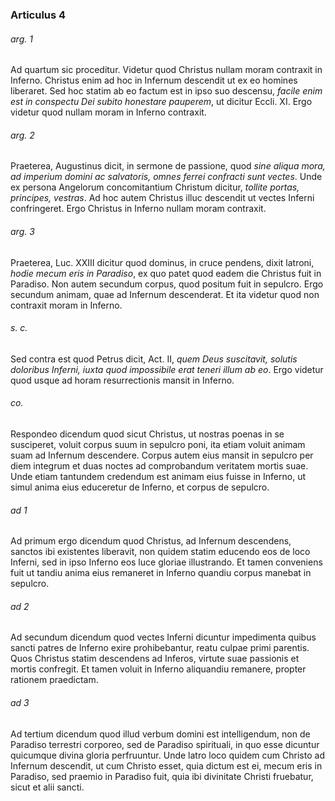 ### Articulus 4

###### arg. 1
Ad quartum sic proceditur. Videtur quod Christus nullam moram contraxit in Inferno. Christus enim ad hoc in Infernum descendit ut ex eo homines liberaret. Sed hoc statim ab eo factum est in ipso suo descensu, *facile enim est in conspectu Dei subito honestare pauperem*, ut dicitur Eccli. XI. Ergo videtur quod nullam moram in Inferno contraxit.

###### arg. 2
Praeterea, Augustinus dicit, in sermone de passione, quod *sine aliqua mora, ad imperium domini ac salvatoris, omnes ferrei confracti sunt vectes*. Unde ex persona Angelorum concomitantium Christum dicitur, *tollite portas, principes, vestras*. Ad hoc autem Christus illuc descendit ut vectes Inferni confringeret. Ergo Christus in Inferno nullam moram contraxit.

###### arg. 3
Praeterea, Luc. XXIII dicitur quod dominus, in cruce pendens, dixit latroni, *hodie mecum eris in Paradiso*, ex quo patet quod eadem die Christus fuit in Paradiso. Non autem secundum corpus, quod positum fuit in sepulcro. Ergo secundum animam, quae ad Infernum descenderat. Et ita videtur quod non contraxit moram in Inferno.

###### s. c.
Sed contra est quod Petrus dicit, Act. II, *quem Deus suscitavit, solutis doloribus Inferni, iuxta quod impossibile erat teneri illum ab eo*. Ergo videtur quod usque ad horam resurrectionis mansit in Inferno.

###### co.
Respondeo dicendum quod sicut Christus, ut nostras poenas in se susciperet, voluit corpus suum in sepulcro poni, ita etiam voluit animam suam ad Infernum descendere. Corpus autem eius mansit in sepulcro per diem integrum et duas noctes ad comprobandum veritatem mortis suae. Unde etiam tantundem credendum est animam eius fuisse in Inferno, ut simul anima eius educeretur de Inferno, et corpus de sepulcro.

###### ad 1
Ad primum ergo dicendum quod Christus, ad Infernum descendens, sanctos ibi existentes liberavit, non quidem statim educendo eos de loco Inferni, sed in ipso Inferno eos luce gloriae illustrando. Et tamen conveniens fuit ut tandiu anima eius remaneret in Inferno quandiu corpus manebat in sepulcro.

###### ad 2
Ad secundum dicendum quod vectes Inferni dicuntur impedimenta quibus sancti patres de Inferno exire prohibebantur, reatu culpae primi parentis. Quos Christus statim descendens ad Inferos, virtute suae passionis et mortis confregit. Et tamen voluit in Inferno aliquandiu remanere, propter rationem praedictam.

###### ad 3
Ad tertium dicendum quod illud verbum domini est intelligendum, non de Paradiso terrestri corporeo, sed de Paradiso spirituali, in quo esse dicuntur quicumque divina gloria perfruuntur. Unde latro loco quidem cum Christo ad Infernum descendit, ut cum Christo esset, quia dictum est ei, mecum eris in Paradiso, sed praemio in Paradiso fuit, quia ibi divinitate Christi fruebatur, sicut et alii sancti.

